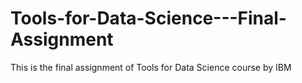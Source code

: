 # Tools-for-Data-Science---Final-Assignment
This is the final assignment of Tools for Data Science course by IBM
